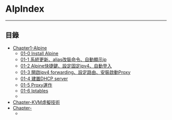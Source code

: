 # AlpIndex

* * *
## 目錄

-   [Chapter1-Alpine]()
    -   [01-0 Install Alpine](https://github.com/CDS-ZUKYUN/OS_Alpine/blob/main/Book/1-0%20Install%20Alpine.md)
    -   [01-1 系統更新、alias改裝命令、自動顯示ip](https://github.com/CDS-ZUKYUN/OS_Alpine/blob/main/Book/1-1-%E6%9B%B4%E6%96%B0%E3%80%81%E6%94%B9%E8%A3%9D%E5%91%BD%E4%BB%A4%E3%80%81%E8%87%AA%E5%8B%95%E9%A1%AF%E7%A4%BAip%E3%80%81%E7%AE%A1%E7%90%86%E8%80%85%E5%B8%B3%E8%99%9F.md)
    -   [01-2 Alpine快捷鍵、設定固定ipv4、自動登入](https://github.com/CDS-ZUKYUN/OS_Alpine/blob/main/Book/1-2-%E5%BF%AB%E6%8D%B7%E9%8D%B5%E3%80%81%E8%A8%AD%E5%AE%9A%E5%9B%BA%E5%AE%9Aipv4%E3%80%81%E8%87%AA%E5%8B%95%E7%99%BB%E5%85%A5.md)
    -   [01-3 開啟ipv4 forwarding、設定路由、安裝啟動Proxy](https://github.com/CDS-ZUKYUN/OS_Alpine/blob/main/Book/1-3%20%E9%96%8B%E5%95%9Fipv4%20forwarding%E3%80%81%E5%A2%9E%E5%8A%A0%E8%B7%AF%E7%94%B1%E3%80%81%E5%AE%89%E8%A3%9D%E5%95%9F%E5%8B%95Proxy.md)
    -   [01-4 建置DHCP server](https://github.com/CDS-ZUKYUN/OS_Alpine/blob/main/Book/1-4%20%E5%BB%BA%E7%BD%AEDHCP%20server.md)
    -   [01-5 Proxy運作](https://github.com/CDS-ZUKYUN/OS_Alpine/blob/main/Book/1-5%20Proxy%20Alpine.md)
    -   [01-6 Iptables](https://github.com/CDS-ZUKYUN/OS_Alpine/blob/main/Book/1-6%20Iptables%20Alpine.md)
    -   [](#uselogin)
-   [Chapter-KVM虛擬技術]()
-   [Chapter-]()
    -   [](#uselogin)
